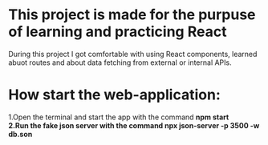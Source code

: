 # This project is made for the purpuse of learning and practicing React
During this project I got comfortable with using React components, learned abuot routes and about data fetching from external or internal APIs.

# How start the web-application:
1.Open the terminal and start the app with the command <b> npm start <b> <br />
2.Run the fake json server with the command <b>npx json-server -p 3500 -w db.son<b>
